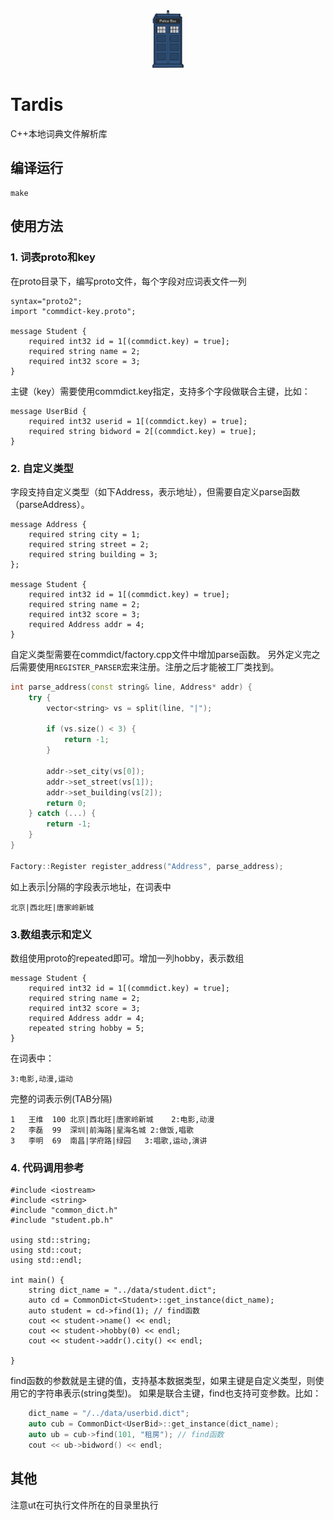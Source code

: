 <div align="center">
    <img src="https://raw.githubusercontent.com/guodongxiaren/logo/master/tardis/tardis.png" width="10%">
</div>

# Tardis
C++本地词典文件解析库
## 编译运行
```
make
```
## 使用方法
### 1. 词表proto和key
在proto目录下，编写proto文件，每个字段对应词表文件一列
```
syntax="proto2";
import "commdict-key.proto";

message Student {
    required int32 id = 1[(commdict.key) = true];
    required string name = 2;
    required int32 score = 3;
}
```
主键（key）需要使用commdict.key指定，支持多个字段做联合主键，比如：
```
message UserBid {
    required int32 userid = 1[(commdict.key) = true];
    required string bidword = 2[(commdict.key) = true];
}

```
### 2. 自定义类型
字段支持自定义类型（如下Address，表示地址），但需要自定义parse函数（parseAddress）。

```
message Address {
    required string city = 1;
    required string street = 2;
    required string building = 3;
};

message Student {
    required int32 id = 1[(commdict.key) = true];
    required string name = 2;
    required int32 score = 3;
    required Address addr = 4;
}

```
自定义类型需要在commdict/factory.cpp文件中增加parse函数。
另外定义完之后需要使用`REGISTER_PARSER`宏来注册。注册之后才能被工厂类找到。
```c++
int parse_address(const string& line, Address* addr) {
    try {
        vector<string> vs = split(line, "|");

        if (vs.size() < 3) {
            return -1;
        }

        addr->set_city(vs[0]);
        addr->set_street(vs[1]);
        addr->set_building(vs[2]);
        return 0;
    } catch (...) {
        return -1;
    }
}

Factory::Register register_address("Address", parse_address);
```
如上表示|分隔的字段表示地址，在词表中
```
北京|西北旺|唐家岭新城

```
### 3.数组表示和定义
数组使用proto的repeated即可。增加一列hobby，表示数组
```
message Student {
    required int32 id = 1[(commdict.key) = true];
    required string name = 2;
    required int32 score = 3;
    required Address addr = 4;
    repeated string hobby = 5;
}

```
在词表中：
```
3:电影,动漫,运动
```
完整的词表示例(TAB分隔)
```
1	王维	100	北京|西北旺|唐家岭新城	2:电影,动漫
2	李磊	99	深圳|前海路|星海名城	2:做饭,唱歌
3	李明	69	南昌|学府路|绿园	3:唱歌,运动,演讲
```
### 4. 代码调用参考
```
#include <iostream>
#include <string>
#include "common_dict.h"
#include "student.pb.h"

using std::string;
using std::cout;
using std::endl;

int main() {
    string dict_name = "../data/student.dict";
    auto cd = CommonDict<Student>::get_instance(dict_name);
    auto student = cd->find(1); // find函数
    cout << student->name() << endl;
    cout << student->hobby(0) << endl;
    cout << student->addr().city() << endl;

}

```
find函数的参数就是主键的值，支持基本数据类型，如果主键是自定义类型，则使用它的字符串表示(string类型)。
如果是联合主键，find也支持可变参数。比如：
```c++
    dict_name = "/../data/userbid.dict";
    auto cub = CommonDict<UserBid>::get_instance(dict_name);
    auto ub = cub->find(101, "租房"); // find函数
    cout << ub->bidword() << endl;
```
## 其他
注意ut在可执行文件所在的目录里执行
